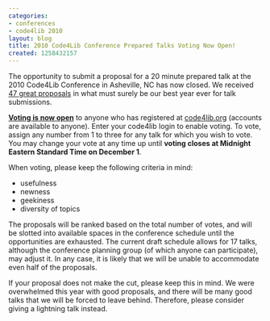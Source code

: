 ```yaml
---
categories:
- conferences
- code4lib 2010
layout: blog
title: 2010 Code4Lib Conference Prepared Talks Voting Now Open!
created: 1258432157
---
```

The opportunity to submit a proposal for a 20 minute prepared talk at the 2010 Code4Lib Conference in Asheville, NC has now closed. We received <a href="http://wiki.code4lib.org/index.php/2010talks_Submissions">47 great proposals</a> in what must surely be our best year ever for talk submissions.

<b><a href="http://vote.code4lib.org/election/index/13">Voting is now open</a></b> to anyone who has registered at <a href="http://code4lib.org/">code4lib.org</a> (accounts are available to anyone). Enter your code4lib login to enable voting. To vote, assign any number from 1 to three for any talk for which you wish to vote. You may change your vote at any time up until <b>voting closes at Midnight Eastern Standard Time on December 1</b>.
<!--break-->

When voting, please keep the following criteria in mind:
<ul>
<li>usefulness</li>
<li>newness</li>
<li>geekiness</li>
<li>diversity of topics</li>
</ul>

The proposals will be ranked based on the total number of votes, and will be slotted into available spaces in the conference schedule until the opportunities are exhausted. The current draft schedule allows for 17 talks, although the conference planning group (of which anyone can participate), may adjust it. In any case, it is likely that we will be unable to accommodate even half of the proposals.

If your proposal does not make the cut, please keep this in mind. We were overwhelmed this year with good proposals, and there will be many good talks that we will be forced to leave behind. Therefore, please consider giving a lightning talk instead.
